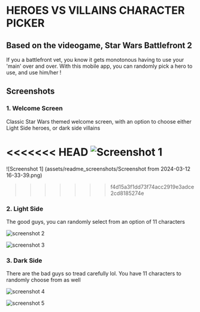 # HEROES VS VILLAINS CHARACTER PICKER

## Based on the videogame, Star Wars Battlefront 2

If you a battlefront vet, you know it gets monotonous having to use your 'main' over and over. With this mobile app, you can randomly pick a hero to use, and use him/her !

## Screenshots

### 1. Welcome Screen

Classic Star Wars themed welcome screen, with an option to choose either Light Side heroes, or dark side villains

<<<<<<< HEAD
![Screenshot 1](https://github.com/notrayo/hvv-hero-picker/blob/main/assets/readme_screenshots/Screenshot%20from%202024-03-12%2016-33-39.png)
=======


![Screenshot 1] (assets/readme_screenshots/Screenshot from 2024-03-12 16-33-39.png)
>>>>>>> f4d15a3f1dd73f74acc2919e3adce2cd8185274e

### 2. Light Side

The good guys, you can randomly select from an option of 11 characters

![screenshot 2](https://github.com/notrayo/hvv-hero-picker/blob/main/assets/readme_screenshots/Screenshot%20from%202024-03-12%2016-33-49.png)

![screenshot 3](https://github.com/notrayo/hvv-hero-picker/blob/main/assets/readme_screenshots/Screenshot%20from%202024-03-12%2016-33-59.png)

### 3. Dark Side

There are the bad guys so tread carefully lol. You have 11 characters to randomly choose from as well

![screenshot 4](https://github.com/notrayo/hvv-hero-picker/blob/main/assets/readme_screenshots/Screenshot%20from%202024-03-12%2016-34-09.png)

![screenshot 5](https://github.com/notrayo/hvv-hero-picker/blob/main/assets/readme_screenshots/Screenshot%20from%202024-03-12%2016-34-18.png)


